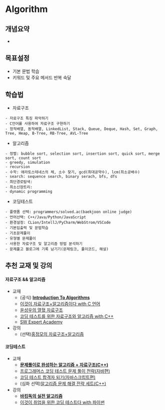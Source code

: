 # Algorithm

## 개념요약
- 

## 목표설정
- 기본 문법 학습
- 키워드 및 주요 메서드 반복 숙달

## 학습법
- 자료구조
```
- 자료구조 특징 파악하기
- C언어롤 사용하여 자료구조 구현하기
- 정적배열, 동적배열, LinkedList, Stack, Queue, Deque, Hash, Set, Graph, Tree, Heap, B-Tree, RB-Tree, AVL-Tree
```
- 알고리즘
```
- 정렬: bubble sort, selection sort, insertion sort, quick sort, merge sort, count sort
- greedy, simulation
- recursion
- 수학: 에라토스테네스의 체, 소수 찾기, gcd(최대공약수), lcm(최소공배수)
- search: sequence search, binary serach, bfs, dfs
- 최단경로탐색: 
- 최소신장트리: 
- dynamic programming
```
- 코딩테스트
```
- 플랫폼 선택: programmers/solved.ac(baekjoon online judge)
- 언어선택: C++/Java/Python/JavaScript
- 환경설정: CLion/IntellJ/PyCharm/WebStrom/VSCode
- 기본입출력 및 문법학습
- 기초문제풀이
- 유형별 문제풀이
- 사용한 자료구조 및 알고리즘 방법 분석하기
- 문제풀고 블로그에 기록 남기기(문제링크, 풀이코드, 해설)
```

## 추천 교재 및 강의
#### 자료구조 && 알고리즘
- 교재
  - (공식) **[Introduction To Algorithms](https://product.kyobobook.co.kr/detail/S000213683944)**
  - [이것이 자료구조+알고리즘이다 with C 언어](https://product.kyobobook.co.kr/detail/S000061585515)
  - [윤성우의 열혈 자료구조](https://product.kyobobook.co.kr/detail/S000001589149)
  - [코딩 테스트를 위한 자료구조와 알고리즘 with C++](https://product.kyobobook.co.kr/detail/S000001834528)
  - [SW Expert Academy](https://swexpertacademy.com/main/learn/course/courseList.do)
- 강의
  - (선택)[홍정모의 자료구조+알고리즘](https://www.honglab.ai/bundles/data-structures-algorithms)

#### 코딩테스트
- 교재
  - **[문제풀이로 완성하는 알고리즘 + 자료구조(C++)](https://product.kyobobook.co.kr/detail/S000214420933)**
  - [프로그래머스 코딩 테스트 문제 풀이 전략(자바편)](https://product.kyobobook.co.kr/detail/S000200928002)
  - [코딩 테스트 합격자 되기(자바스크립트편)](https://product.kyobobook.co.kr/detail/S000213641007)
  - (심화 선택)[알고리즘 문제 해결 전략 세트(C++)](https://product.kyobobook.co.kr/detail/S000001032946)
- 강의
  - **[바킹독의 실전 알고리즘](https://blog.encrypted.gg/category/%EA%B0%95%EC%A2%8C/%EC%8B%A4%EC%A0%84%20%EC%95%8C%EA%B3%A0%EB%A6%AC%EC%A6%98?page=2)**
  - [이것이 취업을 위한 코딩 테스트다 with 파이썬](https://www.youtube.com/playlist?list=PLRx0vPvlEmdAghTr5mXQxGpHjWqSz0dgC)
